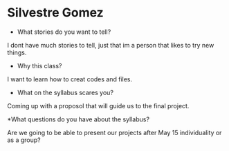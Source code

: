 # Silvestre Gomez

 * What stories do you want to tell? 
 
 I dont have much stories to tell, just that im a person that likes to try new things. 

 * Why this class?
  
 I want to learn how to creat codes and files. 

* What on the syllabus scares you?
  
 Coming up with a proposol that will guide us to the final project.

*What questions do you have about the syllabus?

 Are we going to be able to present our projects after May 15 individuality or as a group?
 
